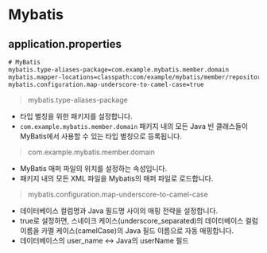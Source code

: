 # Mybatis

## application.properties

```xml
# MyBatis
mybatis.type-aliases-package=com.example.mybatis.member.domain
mybatis.mapper-locations=classpath:com/example/mybatis/member/repository/*.xml
mybatis.configuration.map-underscore-to-camel-case=true
```

> mybatis.type-aliases-package

- 타입 별칭을 위한 패키지를 설정합니다.
- `com.example.mybatis.member.domain` 패키지 내의 모든 Java 빈 클래스들이 MyBatis에서 사용할 수 있는 타입 별칭으로 등록됩니다.

> com.example.mybatis.member.domain

- MyBatis 매퍼 파일의 위치를 설정하는 속성입니다.
- 패키지 내의 모든 XML 파일을 Mybatis의 매퍼 파일로 로드합니다.

> mybatis.configuration.map-underscore-to-camel-case

- 데이터베이스 컬럼명과 Java 필드명 사이의 매핑 전략을 설정합니다.
- true로 설정하면, 스네이크 케이스(underscore_separated)의 데이터베이스 컬럼 이름을 카멜 케이스(camelCase)의 Java 필드 이름으로 자동 매핑합니다.
- 데이터베이스의 user_name <-> Java의 userName 필드
